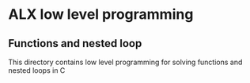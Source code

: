 # ALX low level programming
## Functions and nested loop

This directory contains low level programming for solving functions and nested loops in C
